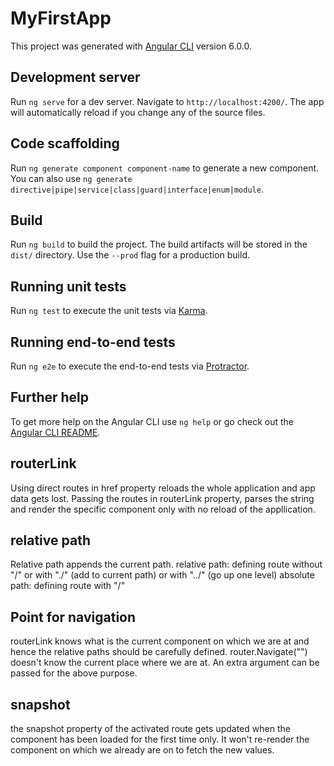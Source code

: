 # MyFirstApp

This project was generated with [Angular CLI](https://github.com/angular/angular-cli) version 6.0.0.

## Development server

Run `ng serve` for a dev server. Navigate to `http://localhost:4200/`. The app will automatically reload if you change any of the source files.

## Code scaffolding

Run `ng generate component component-name` to generate a new component. You can also use `ng generate directive|pipe|service|class|guard|interface|enum|module`.

## Build

Run `ng build` to build the project. The build artifacts will be stored in the `dist/` directory. Use the `--prod` flag for a production build.

## Running unit tests

Run `ng test` to execute the unit tests via [Karma](https://karma-runner.github.io).

## Running end-to-end tests

Run `ng e2e` to execute the end-to-end tests via [Protractor](http://www.protractortest.org/).

## Further help

To get more help on the Angular CLI use `ng help` or go check out the [Angular CLI README](https://github.com/angular/angular-cli/blob/master/README.md).

## routerLink
Using direct routes in href property reloads the whole application and app data gets lost.
Passing the routes in routerLink property, parses the string and render the specific component only with no reload of the appllication.

## relative path
Relative path appends the current path.
relative path: defining route without "/" or with "./" (add to current path) or with "../" (go up one level)
absolute path: defining route with "/"

## Point for navigation
routerLink knows what is the current component on which we are at and hence the relative paths should be carefully defined.
router.Navigate("") doesn't know the current place where we are at. An extra argument can be passed for the above purpose.

## snapshot
the snapshot property of the activated route gets updated when the component has been loaded for the first time only.
It won't re-render the component on which we already are on to fetch the new values.
